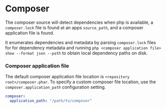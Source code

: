 # Composer

The composer source will detect dependencies when php is available, a `composer.lock` file is found at an apps `source_path`, and a composer application file is found.

It enumerates dependencies and metadata by parsing `composer.lock` files for for dependency metadata and running `php <composer application file> show --format json --path` to obtain local dependency paths on disk.

### Composer application file

The default composer application file location is `<repository root>/composer.phar`.  To specify a custom composer file location, use the `composer.application_path` configuration setting.

```yml
composer:
  application_path: "/path/to/composer"
```
